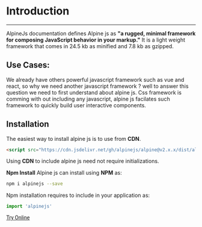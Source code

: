 <h1 class="text-gray-700 font-bold text-2xl md:text-3xl leading-snug">
Introduction
</h1>
<hr class="border-t-2 border-b-0 border-gray-100 mt-2 mb-8">

AlpineJs documentation defines Alpine js as **"a rugged, minimal framework for composing JavaScript behavior in your markup."** It is a light weight framework that comes in 24.5 kb as minified and 7.8 kb as gzipped. 

<h2 class="font-bold mb-4 text-gray-700 text-xl mt-16">Use Cases:</h3>

We already have others powerful javascript framework such as vue and react, so why we need another javascript framework ? well to answer this question we need to first understand about alpine js. Css framework is comming with out including any javascript, alpine js facilates such framework to quickly build user interactive components.

<h2 class="font-bold mb-4 text-gray-700 text-xl mt-16">Installation</h3>


The easiest way to install alpine js is to use from **CDN**.

```html
<script src="https://cdn.jsdelivr.net/gh/alpinejs/alpine@v2.x.x/dist/alpine.min.js" defer></script>
```
Using **CDN** to include alpine js need not require initializations.


**Npm Install**
Alpine js can install using **NPM** as:
```bash
npm i alpinejs --save
```

Npm installation requires to include in your application as:
```js
import 'alpinejs'
```

<div class="p-6 border rounded-t-lg text-center mt-16" style="font-family:Roboto">
    <a href="/tailwind/try" class="leading-tight bg-blue-600 hover:text-gray-100 text-gray-200 rounded px-6 py-3 text-sm">Try Online</a>
</div>
